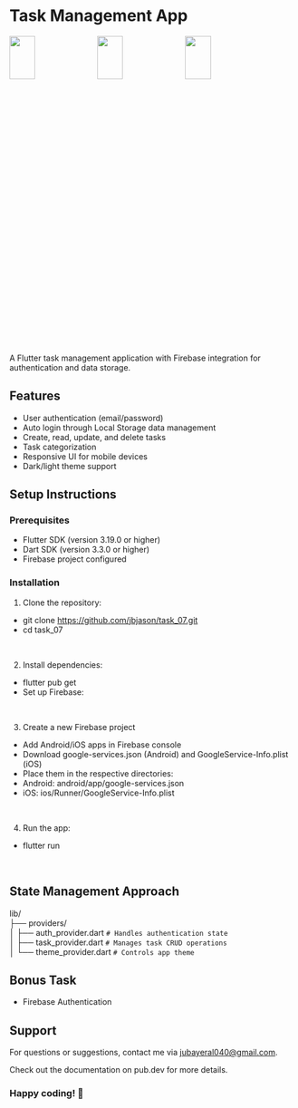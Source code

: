 # Task Management App

<img width=30% height=14% src="https://github.com/user-attachments/assets/a2e684ae-1fb0-43df-bd16-190544408626">  <img width=30% height=14% src="https://github.com/user-attachments/assets/6bc19f98-5b38-4953-a6ff-55e8c3ce3e51">  <img width=30% height=14% src="https://github.com/user-attachments/assets/c0bf490e-9716-4062-83e5-0601e3349bb0"> 

A Flutter task management application with Firebase integration for authentication and data storage.

## Features

- User authentication (email/password)
- Auto login through Local Storage data management
- Create, read, update, and delete tasks
- Task categorization
- Responsive UI for mobile devices
- Dark/light theme support

## Setup Instructions

### Prerequisites

- Flutter SDK (version 3.19.0 or higher)
- Dart SDK (version 3.3.0 or higher)
- Firebase project configured

### Installation

1. Clone the repository:
-  git clone https://github.com/jbjason/task_07.git
-  cd task_07
<br />

2. Install dependencies:
- flutter pub get
- Set up Firebase:
<br />

3. Create a new Firebase project
-  Add Android/iOS apps in Firebase console
-  Download google-services.json (Android) and GoogleService-Info.plist (iOS)
-  Place them in the respective directories:
-  Android: android/app/google-services.json
-  iOS: ios/Runner/GoogleService-Info.plist
<br />

4. Run the app:
-  flutter run
<br />

## State Management Approach
lib/<br />
├── providers/<br />
│   ├── auth_provider.dart       `# Handles authentication state`<br />
│   ├── task_provider.dart       `# Manages task CRUD operations`<br />
│   └── theme_provider.dart      `# Controls app theme`<br />


## Bonus Task
-  Firebase Authentication

## Support
For questions or suggestions, contact me via jubayeral040@gmail.com.

Check out the documentation on pub.dev for more details.

### Happy coding! 🚀
